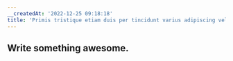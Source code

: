 ```yaml
---
__createdAt: '2022-12-25 09:18:18'
title: 'Primis tristique etiam duis per tincidunt varius adipiscing velit iaculis.'
---
```


## Write something awesome.